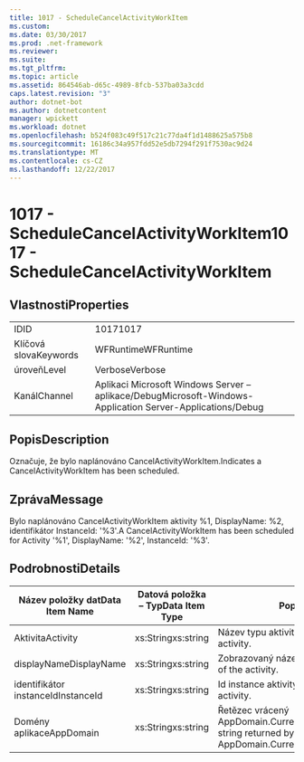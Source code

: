 ```yaml
---
title: 1017 - ScheduleCancelActivityWorkItem
ms.custom: 
ms.date: 03/30/2017
ms.prod: .net-framework
ms.reviewer: 
ms.suite: 
ms.tgt_pltfrm: 
ms.topic: article
ms.assetid: 864546ab-d65c-4989-8fcb-537ba03a3cdd
caps.latest.revision: "3"
author: dotnet-bot
ms.author: dotnetcontent
manager: wpickett
ms.workload: dotnet
ms.openlocfilehash: b524f083c49f517c21c77da4f1d1488625a575b8
ms.sourcegitcommit: 16186c34a957fdd52e5db7294f291f7530ac9d24
ms.translationtype: MT
ms.contentlocale: cs-CZ
ms.lasthandoff: 12/22/2017
---
```

# <a name="1017---schedulecancelactivityworkitem"></a><span data-ttu-id="df932-102">1017 - ScheduleCancelActivityWorkItem</span><span class="sxs-lookup"><span data-stu-id="df932-102">1017 - ScheduleCancelActivityWorkItem</span></span>
## <a name="properties"></a><span data-ttu-id="df932-103">Vlastnosti</span><span class="sxs-lookup"><span data-stu-id="df932-103">Properties</span></span>  
  
|||  
|-|-|  
|<span data-ttu-id="df932-104">ID</span><span class="sxs-lookup"><span data-stu-id="df932-104">ID</span></span>|<span data-ttu-id="df932-105">1017</span><span class="sxs-lookup"><span data-stu-id="df932-105">1017</span></span>|  
|<span data-ttu-id="df932-106">Klíčová slova</span><span class="sxs-lookup"><span data-stu-id="df932-106">Keywords</span></span>|<span data-ttu-id="df932-107">WFRuntime</span><span class="sxs-lookup"><span data-stu-id="df932-107">WFRuntime</span></span>|  
|<span data-ttu-id="df932-108">úroveň</span><span class="sxs-lookup"><span data-stu-id="df932-108">Level</span></span>|<span data-ttu-id="df932-109">Verbose</span><span class="sxs-lookup"><span data-stu-id="df932-109">Verbose</span></span>|  
|<span data-ttu-id="df932-110">Kanál</span><span class="sxs-lookup"><span data-stu-id="df932-110">Channel</span></span>|<span data-ttu-id="df932-111">Aplikaci Microsoft Windows Server – aplikace/Debug</span><span class="sxs-lookup"><span data-stu-id="df932-111">Microsoft-Windows-Application Server-Applications/Debug</span></span>|  
  
## <a name="description"></a><span data-ttu-id="df932-112">Popis</span><span class="sxs-lookup"><span data-stu-id="df932-112">Description</span></span>  
 <span data-ttu-id="df932-113">Označuje, že bylo naplánováno CancelActivityWorkItem.</span><span class="sxs-lookup"><span data-stu-id="df932-113">Indicates a CancelActivityWorkItem has been scheduled.</span></span>  
  
## <a name="message"></a><span data-ttu-id="df932-114">Zpráva</span><span class="sxs-lookup"><span data-stu-id="df932-114">Message</span></span>  
 <span data-ttu-id="df932-115">Bylo naplánováno CancelActivityWorkItem aktivity %1, DisplayName: %2, identifikátor InstanceId: '%3'.</span><span class="sxs-lookup"><span data-stu-id="df932-115">A CancelActivityWorkItem has been scheduled for Activity '%1', DisplayName: '%2', InstanceId: '%3'.</span></span>  
  
## <a name="details"></a><span data-ttu-id="df932-116">Podrobnosti</span><span class="sxs-lookup"><span data-stu-id="df932-116">Details</span></span>  
  
|<span data-ttu-id="df932-117">Název položky dat</span><span class="sxs-lookup"><span data-stu-id="df932-117">Data Item Name</span></span>|<span data-ttu-id="df932-118">Datová položka – Typ</span><span class="sxs-lookup"><span data-stu-id="df932-118">Data Item Type</span></span>|<span data-ttu-id="df932-119">Popis</span><span class="sxs-lookup"><span data-stu-id="df932-119">Description</span></span>|  
|--------------------|--------------------|-----------------|  
|<span data-ttu-id="df932-120">Aktivita</span><span class="sxs-lookup"><span data-stu-id="df932-120">Activity</span></span>|<span data-ttu-id="df932-121">xs:String</span><span class="sxs-lookup"><span data-stu-id="df932-121">xs:string</span></span>|<span data-ttu-id="df932-122">Název typu aktivity.</span><span class="sxs-lookup"><span data-stu-id="df932-122">The type name of the activity.</span></span>|  
|<span data-ttu-id="df932-123">displayName</span><span class="sxs-lookup"><span data-stu-id="df932-123">DisplayName</span></span>|<span data-ttu-id="df932-124">xs:String</span><span class="sxs-lookup"><span data-stu-id="df932-124">xs:string</span></span>|<span data-ttu-id="df932-125">Zobrazovaný název aktivity.</span><span class="sxs-lookup"><span data-stu-id="df932-125">The display name of the activity.</span></span>|  
|<span data-ttu-id="df932-126">identifikátor instanceId</span><span class="sxs-lookup"><span data-stu-id="df932-126">InstanceId</span></span>|<span data-ttu-id="df932-127">xs:String</span><span class="sxs-lookup"><span data-stu-id="df932-127">xs:string</span></span>|<span data-ttu-id="df932-128">Id instance aktivity.</span><span class="sxs-lookup"><span data-stu-id="df932-128">The instance id of the activity.</span></span>|  
|<span data-ttu-id="df932-129">Domény aplikace</span><span class="sxs-lookup"><span data-stu-id="df932-129">AppDomain</span></span>|<span data-ttu-id="df932-130">xs:String</span><span class="sxs-lookup"><span data-stu-id="df932-130">xs:string</span></span>|<span data-ttu-id="df932-131">Řetězec vrácený AppDomain.CurrentDomain.FriendlyName.</span><span class="sxs-lookup"><span data-stu-id="df932-131">The string returned by AppDomain.CurrentDomain.FriendlyName.</span></span>|
